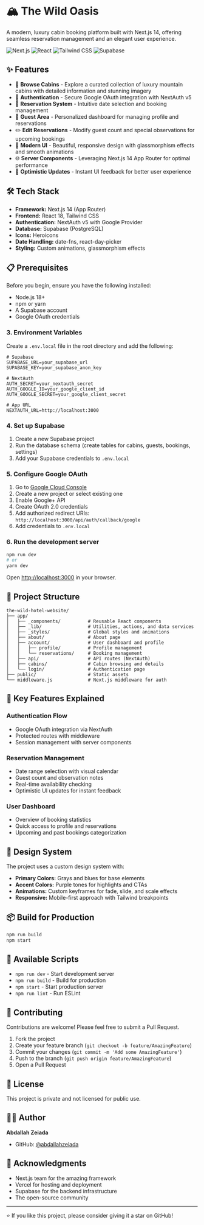 # 🏔️ The Wild Oasis

A modern, luxury cabin booking platform built with Next.js 14, offering seamless reservation management and an elegant user experience.

![Next.js](https://img.shields.io/badge/Next.js-14.2-black?style=flat&logo=next.js)
![React](https://img.shields.io/badge/React-18-61DAFB?style=flat&logo=react)
![Tailwind CSS](https://img.shields.io/badge/Tailwind-3.4-38B2AC?style=flat&logo=tailwind-css)
![Supabase](https://img.shields.io/badge/Supabase-Database-3ECF8E?style=flat&logo=supabase)

## ✨ Features

- 🏡 **Browse Cabins** - Explore a curated collection of luxury mountain cabins with detailed information and stunning imagery
- 🔐 **Authentication** - Secure Google OAuth integration with NextAuth v5
- 📅 **Reservation System** - Intuitive date selection and booking management
- 👤 **Guest Area** - Personalized dashboard for managing profile and reservations
- ✏️ **Edit Reservations** - Modify guest count and special observations for upcoming bookings
- 🎨 **Modern UI** - Beautiful, responsive design with glassmorphism effects and smooth animations
- 🌐 **Server Components** - Leveraging Next.js 14 App Router for optimal performance
- 🚀 **Optimistic Updates** - Instant UI feedback for better user experience

## 🛠️ Tech Stack

- **Framework:** Next.js 14 (App Router)
- **Frontend:** React 18, Tailwind CSS
- **Authentication:** NextAuth v5 with Google Provider
- **Database:** Supabase (PostgreSQL)
- **Icons:** Heroicons
- **Date Handling:** date-fns, react-day-picker
- **Styling:** Custom animations, glassmorphism effects

## 📋 Prerequisites

Before you begin, ensure you have the following installed:
- Node.js 18+ 
- npm or yarn
- A Supabase account
- Google OAuth credentials


### 3. Environment Variables

Create a `.env.local` file in the root directory and add the following:

```env
# Supabase
SUPABASE_URL=your_supabase_url
SUPABASE_KEY=your_supabase_anon_key

# NextAuth
AUTH_SECRET=your_nextauth_secret
AUTH_GOOGLE_ID=your_google_client_id
AUTH_GOOGLE_SECRET=your_google_client_secret

# App URL
NEXTAUTH_URL=http://localhost:3000
```

### 4. Set up Supabase

1. Create a new Supabase project
2. Run the database schema (create tables for cabins, guests, bookings, settings)
3. Add your Supabase credentials to `.env.local`

### 5. Configure Google OAuth

1. Go to [Google Cloud Console](https://console.cloud.google.com/)
2. Create a new project or select existing one
3. Enable Google+ API
4. Create OAuth 2.0 credentials
5. Add authorized redirect URIs: `http://localhost:3000/api/auth/callback/google`
6. Add credentials to `.env.local`

### 6. Run the development server

```bash
npm run dev
# or
yarn dev
```

Open [http://localhost:3000](http://localhost:3000) in your browser.

## 📁 Project Structure

```
the-wild-hotel-website/
├── app/
│   ├── _components/          # Reusable React components
│   ├── _lib/                 # Utilities, actions, and data services
│   ├── _styles/              # Global styles and animations
│   ├── about/                # About page
│   ├── account/              # User dashboard and profile
│   │   ├── profile/          # Profile management
│   │   └── reservations/     # Booking management
│   ├── api/                  # API routes (NextAuth)
│   ├── cabins/               # Cabin browsing and details
│   └── login/                # Authentication page
├── public/                   # Static assets
└── middleware.js             # Next.js middleware for auth
```

## 🎯 Key Features Explained

### Authentication Flow
- Google OAuth integration via NextAuth
- Protected routes with middleware
- Session management with server components

### Reservation Management
- Date range selection with visual calendar
- Guest count and observation notes
- Real-time availability checking
- Optimistic UI updates for instant feedback

### User Dashboard
- Overview of booking statistics
- Quick access to profile and reservations
- Upcoming and past bookings categorization

## 🎨 Design System

The project uses a custom design system with:
- **Primary Colors:** Grays and blues for base elements
- **Accent Colors:** Purple tones for highlights and CTAs
- **Animations:** Custom keyframes for fade, slide, and scale effects
- **Responsive:** Mobile-first approach with Tailwind breakpoints

## 📦 Build for Production

```bash
npm run build
npm start
```

## 🔧 Available Scripts

- `npm run dev` - Start development server
- `npm run build` - Build for production
- `npm start` - Start production server
- `npm run lint` - Run ESLint

## 🤝 Contributing

Contributions are welcome! Please feel free to submit a Pull Request.

1. Fork the project
2. Create your feature branch (`git checkout -b feature/AmazingFeature`)
3. Commit your changes (`git commit -m 'Add some AmazingFeature'`)
4. Push to the branch (`git push origin feature/AmazingFeature`)
5. Open a Pull Request

## 📄 License

This project is private and not licensed for public use.

## 👨‍💻 Author

**Abdallah Zeiada**

- GitHub: [@abdallahzeiada](https://github.com/abdallahzeiada)

## 🙏 Acknowledgments

- Next.js team for the amazing framework
- Vercel for hosting and deployment
- Supabase for the backend infrastructure
- The open-source community

---

⭐ If you like this project, please consider giving it a star on GitHub!